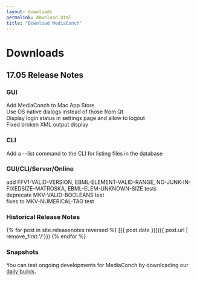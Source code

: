 ```yaml
---
layout: downloads
permalink: download.html
title: "Download MediaConch"
---
```


# Downloads

## 17.05 Release Notes

### GUI

Add MediaConch to Mac App Store  
Use OS native dialogs instead of those from Qt  
Display login status in settings page and allow to logout  
Fixed broken XML output display  

### CLI

Add a --list command to the CLI for listing files in the database  

### GUI/CLI/Server/Online

add FFV1-VALID-VERSION, EBML-ELEMENT-VALID-RANGE, NO-JUNK-IN-FIXEDSIZE-MATROSKA, EBML-ELEM-UNKNOWN-SIZE tests  
deprecate MKV-VALID-BOOLEANS test  
fixes to MKV-NUMERICAL-TAG test  

### Historical Release Notes

{% for post in site.releasenotes reversed %}
  [{{ post.date }}]({{ post.url | remove_first:'/'}})
{% endfor %}

### Snapshots

You can test ongoing developments for MediaConch by downloading our [daily builds](/MediaConch/downloads/snapshots.html).
